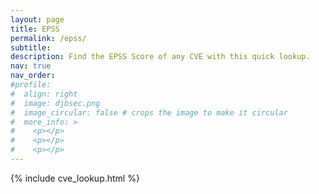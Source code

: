 ```yaml
---
layout: page
title: EPSS
permalink: /epss/
subtitle:
description: Find the EPSS Score of any CVE with this quick lookup.
nav: true
nav_order:
#profile:
#  align: right
#  image: djbsec.png
#  image_circular: false # crops the image to make it circular
#  more_info: >
#    <p></p>
#    <p></p>
#    <p></p>
---
```


{% include cve_lookup.html %}
